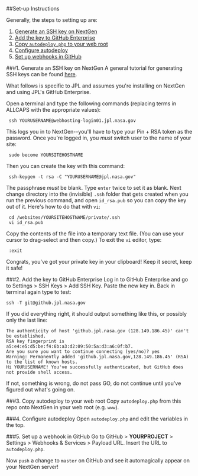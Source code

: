 ##Set-up Instructions

Generally, the steps to setting up are:

1. [Generate an SSH key on NextGen](#1-generate-an-ssh-key-on-nextgen)
2. [Add the key to GitHub Enterprise](#2-add-the-key-to-github-enterprise)
3. [Copy `autodeploy.php` to your web root](#3-copy-autodeploy-to-your-web-root)
4. [Configure autodeploy](#4-configure-autodeploy)
5. [Set up webhooks in GitHub](#5-set-up-webhooks-in-github)

###1. Generate an SSH key on NextGen
A general tutorial for generating SSH keys can be found [here](https://help.github.com/articles/generating-ssh-keys/).

What follows is specific to JPL and assumes you're installing on NextGen and using JPL's GitHub Enterprise. 

Open a terminal and type the following commands (replacing terms in ALLCAPS with the appropriate values):
```ssh
 ssh YOURUSERNAME@webhosting-login01.jpl.nasa.gov
```

This logs you in to NextGen--you'll have to type your Pin + RSA token as the password. Once you're logged in, you *must* switch user to the name of your site:
```ssh
 sudo become YOURSITEHOSTNAME
```

Then you can create the key with this command:
```ssh
 ssh-keygen -t rsa -C "YOURUSERNAME@jpl.nasa.gov"
```

The passphrase *must* be blank. Type `enter` twice to set it as blank. Next change directory into the (invisible) `.ssh` folder that gets created when you run the previous command, and open `id_rsa.pub` so you can copy the key out of it. Here's how to do that with `vi`:
```ssh
 cd /websites/YOURSITEHOSTNAME/private/.ssh
 vi id_rsa.pub
```
Copy the contents of the file into a temporary text file. (You can use your cursor to drag-select and then copy.) To exit the `vi` editor, type:
```ssh
 :exit
```
Congrats, you've got your private key in your clipboard! Keep it secret, keep it safe! 

###2. Add the key to GitHub Enterprise
Log in to GitHub Enterprise and go to Settings > SSH Keys > Add SSH Key. Paste the new key in. Back in terminal again type to test:
```ssh
ssh -T git@github.jpl.nasa.gov
```
If you did everything right, it should output something like this, or possibly only the last line:
```
The authenticity of host 'github.jpl.nasa.gov (128.149.186.45)' can't be established.
RSA key fingerprint is a5:e4:e5:d5:be:f4:6b:a3:d2:09:50:5a:d3:a6:0f:b7.
Are you sure you want to continue connecting (yes/no)? yes
Warning: Permanently added 'github.jpl.nasa.gov,128.149.186.45' (RSA) to the list of known hosts.
Hi YOURUSERNAME! You've successfully authenticated, but GitHub does not provide shell access.
```
If not, something is wrong, do not pass GO, do not continue until you've figured out what's going on. 

###3. Copy autodeploy to your web root
Copy `autodeploy.php` from this repo onto NextGen in your web root (e.g. `www`). 

###4. Configure autodeploy
Open `autodeploy.php` and edit the variables in the top.

###5. Set up a webhook in GitHub
Go to GitHub > **YOURPROJECT** > Settings > Webhooks & Services > Payload URL. Insert the URL to `autodeploy.php`.

Now `push` a change to `master` on GitHub and see it automagically appear on your NextGen server!

